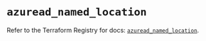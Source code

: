 # `azuread_named_location`

Refer to the Terraform Registry for docs: [`azuread_named_location`](https://registry.terraform.io/providers/hashicorp/azuread/3.0.2/docs/resources/named_location).
